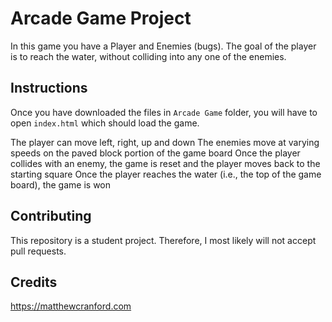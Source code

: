 # Arcade Game Project

In this game you have a Player and Enemies (bugs). The goal of the player is to reach the water, without colliding into any one of the enemies.
  
## Instructions

Once you have downloaded the files in `Arcade Game` folder, you will have to open `index.html` which should load the game.

The player can move left, right, up and down
The enemies move at varying speeds on the paved block portion of the game board
Once the player collides with an enemy, the game is reset and the player moves back to the starting square
Once the player reaches the water (i.e., the top of the game board), the game is won

## Contributing

This repository is a student project. Therefore, I most likely will not accept pull requests.

## Credits

https://matthewcranford.com

